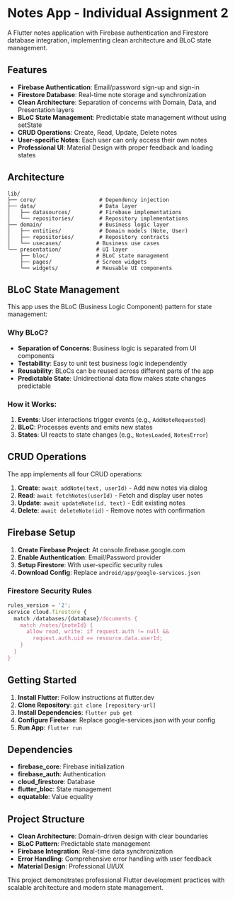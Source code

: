 # Notes App - Individual Assignment 2

A Flutter notes application with Firebase authentication and Firestore database integration, implementing clean architecture and BLoC state management.

## Features

- **Firebase Authentication**: Email/password sign-up and sign-in
- **Firestore Database**: Real-time note storage and synchronization
- **Clean Architecture**: Separation of concerns with Domain, Data, and Presentation layers
- **BLoC State Management**: Predictable state management without using setState
- **CRUD Operations**: Create, Read, Update, Delete notes
- **User-specific Notes**: Each user can only access their own notes
- **Professional UI**: Material Design with proper feedback and loading states

## Architecture

```
lib/
├── core/                    # Dependency injection
├── data/                    # Data layer
│   ├── datasources/         # Firebase implementations
│   └── repositories/        # Repository implementations
├── domain/                  # Business logic layer
│   ├── entities/            # Domain models (Note, User)
│   ├── repositories/        # Repository contracts
│   └── usecases/           # Business use cases
└── presentation/           # UI layer
    ├── bloc/               # BLoC state management
    ├── pages/              # Screen widgets
    └── widgets/            # Reusable UI components
```

## BLoC State Management

This app uses the BLoC (Business Logic Component) pattern for state management:

### Why BLoC?
- **Separation of Concerns**: Business logic is separated from UI components
- **Testability**: Easy to unit test business logic independently
- **Reusability**: BLoCs can be reused across different parts of the app
- **Predictable State**: Unidirectional data flow makes state changes predictable

### How it Works:
1. **Events**: User interactions trigger events (e.g., `AddNoteRequested`)
2. **BLoC**: Processes events and emits new states
3. **States**: UI reacts to state changes (e.g., `NotesLoaded`, `NotesError`)

## CRUD Operations

The app implements all four CRUD operations:

1. **Create**: `await addNote(text, userId)` - Add new notes via dialog
2. **Read**: `await fetchNotes(userId)` - Fetch and display user notes
3. **Update**: `await updateNote(id, text)` - Edit existing notes
4. **Delete**: `await deleteNote(id)` - Remove notes with confirmation

## Firebase Setup

1. **Create Firebase Project**: At console.firebase.google.com
2. **Enable Authentication**: Email/Password provider
3. **Setup Firestore**: With user-specific security rules
4. **Download Config**: Replace `android/app/google-services.json`

### Firestore Security Rules
```javascript
rules_version = '2';
service cloud.firestore {
  match /databases/{database}/documents {
    match /notes/{noteId} {
      allow read, write: if request.auth != null && 
        request.auth.uid == resource.data.userId;
    }
  }
}
```

## Getting Started

1. **Install Flutter**: Follow instructions at flutter.dev
2. **Clone Repository**: `git clone [repository-url]`
3. **Install Dependencies**: `flutter pub get`
4. **Configure Firebase**: Replace google-services.json with your config
5. **Run App**: `flutter run`

## Dependencies

- **firebase_core**: Firebase initialization
- **firebase_auth**: Authentication
- **cloud_firestore**: Database
- **flutter_bloc**: State management
- **equatable**: Value equality

## Project Structure

- **Clean Architecture**: Domain-driven design with clear boundaries
- **BLoC Pattern**: Predictable state management
- **Firebase Integration**: Real-time data synchronization
- **Error Handling**: Comprehensive error handling with user feedback
- **Material Design**: Professional UI/UX

This project demonstrates professional Flutter development practices with scalable architecture and modern state management.
